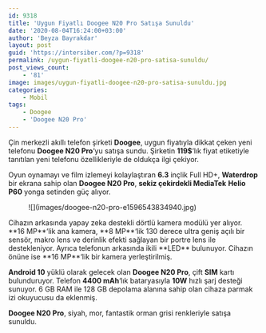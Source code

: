 ```yaml
---
id: 9318
title: 'Uygun Fiyatlı Doogee N20 Pro Satışa Sunuldu'
date: '2020-08-04T16:24:00+03:00'
author: 'Beyza Bayrakdar'
layout: post
guid: 'https://intersiber.com/?p=9318'
permalink: /uygun-fiyatli-doogee-n20-pro-satisa-sunuldu/
post_views_count:
    - '81'
image: images/uygun-fiyatli-doogee-n20-pro-satisa-sunuldu.jpg
categories:
    - Mobil
tags:
    - Doogee
    - 'Doogee N20 Pro'
---
```


Çin merkezli akıllı telefon şirketi **Doogee**, uygun fiyatıyla dikkat çeken yeni telefonu **Doogee N20 Pro**‘yu satışa sundu. Şirketin **119$**‘lık fiyat etiketiyle tanıtılan yeni telefonu özellikleriyle de oldukça ilgi çekiyor.

Oyun oynamayı ve film izlemeyi kolaylaştıran **6.3** inçlik Full HD+, **Waterdrop** bir ekrana sahip olan **Doogee N20 Pro**, **sekiz çekirdekli MediaTek** **Helio P60** yonga setinden güç alıyor.

<figure class="wp-block-image size-large">![](images/doogee-n20-pro-e1596543834940.jpg)</figure>Cihazın arkasında yapay zeka destekli dörtlü kamera modülü yer alıyor. **16 MP**‘lik ana kamera, **8 MP**‘lik 130 derece ultra geniş açılı bir sensör, makro lens ve derinlik efekti sağlayan bir portre lens ile destekleniyor. Ayrıca telefonun arkasında ikili **LED** bulunuyor. Cihazın önüne ise **16 MP**‘lik bir kamera yerleştirilmiş.

**Android 10** yüklü olarak gelecek olan **Doogee N20 Pro**, çift **SIM** kartı bulunduruyor. Telefon **4400 mAh**‘lık bataryasıyla **10W** hızlı şarj desteği sunuyor. 6 GB RAM ile 128 GB depolama alanına sahip olan cihaza parmak izi okuyucusu da eklenmiş.

**Doogee N20 Pro**, siyah, mor, fantastik orman grisi renkleriyle satışa sunuldu.
